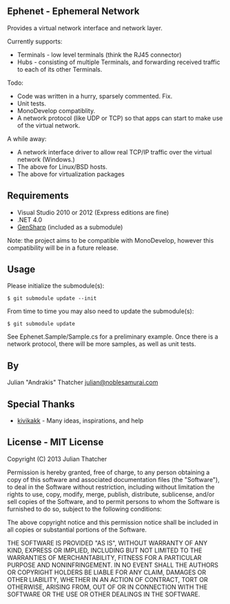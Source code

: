 Ephenet - Ephemeral Network
---------------------------

Provides a virtual network interface and network layer.

Currently supports:
 * Terminals - low level terminals (think the RJ45 connector)
 * Hubs - consisting of multiple Terminals, and forwarding received
   traffic to each of its other Terminals.

Todo:
 * Code was written in a hurry, sparsely commented. Fix.
 * Unit tests.
 * MonoDevelop compatiblity.
 * A network protocol (like UDP or TCP) so that apps can start to make
   use of the virtual network.

A while away:
 * A network interface driver to allow real TCP/IP traffic over the
   virtual network (Windows.)
 * The above for Linux/BSD hosts.
 * The above for virtualization packages


Requirements
------------

* Visual Studio 2010 or 2012 (Express editions are fine)
* .NET 4.0
* [GenSharp](https://github.com/andrakis/gensharp) (included as a submodule)

Note: the project aims to be compatible with MonoDevelop, however this
compatibility will be in a future release.


Usage
-----

Please initialize the submodule(s):
```
$ git submodule update --init
```

From time to time you may also need to update the submodule(s):
```
$ git submodule update
```

See Ephenet.Sample/Sample.cs for a preliminary example.
Once there is a network protocol, there will be more samples, as well
as unit tests.


By
--
Julian "Andrakis" Thatcher <julian@noblesamurai.com>


Special Thanks
--------------

 * [kivikakk](https://github.com/kivikakk) - Many ideas, inspirations, and help


License - MIT License
---------------------
Copyright (C) 2013 Julian Thatcher

Permission is hereby granted, free of charge, to any person obtaining a copy of this software and associated documentation files (the "Software"), to deal in the Software without restriction, including without limitation the rights to use, copy, modify, merge, publish, distribute, sublicense, and/or sell copies of the Software, and to permit persons to whom the Software is furnished to do so, subject to the following conditions:

The above copyright notice and this permission notice shall be included in all copies or substantial portions of the Software.

THE SOFTWARE IS PROVIDED "AS IS", WITHOUT WARRANTY OF ANY KIND, EXPRESS OR IMPLIED, INCLUDING BUT NOT LIMITED TO THE WARRANTIES OF MERCHANTABILITY, FITNESS FOR A PARTICULAR PURPOSE AND NONINFRINGEMENT. IN NO EVENT SHALL THE AUTHORS OR COPYRIGHT HOLDERS BE LIABLE FOR ANY CLAIM, DAMAGES OR OTHER LIABILITY, WHETHER IN AN ACTION OF CONTRACT, TORT OR OTHERWISE, ARISING FROM, OUT OF OR IN CONNECTION WITH THE SOFTWARE OR THE USE OR OTHER DEALINGS IN THE SOFTWARE.
